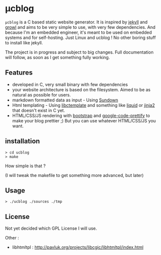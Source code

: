 µcblog
================================================================================
`µcblog` is a C based static website generator. It is inspired by
[jekyll](https://github.com/mojombo/jekyll) and [growl](https://github.com/xfire/growl)
and aims to be very simple to use, with very few dependencies. And because I'm
an embedded engineer, it's meant to be used on embedded systems and for self-hosting.
Just Linux and ucblog ! No other boring stuff to install like jekyll.

The project is in progress and subject to big changes. Full documentation will
follow, as soon as I get something fully working.

Features
--------------------------------------------------------------------------------
- developed in C, very small binary with few dependencies
- your website architecture is based on the filesystem. Aimed to be as natural
as possible for users.
- markdown formatted data as input - Using [Sundown](https://github.com/tanoku/sundown)
- Html templating - Using [libctemplate](http://libctemplate.sourceforge.net)
and something like [liquid](https://github.com/Shopify/liquid) or [jinja2](http://jinja.pocoo.org/docs/)
that doesn't exist in C yet.
- HTML/CSS/JS rendering with [bootstrap](https://github.com/twitter/bootstrap) and
[google-code-prettify](http://code.google.com/p/google-code-prettify/) to
make your blog prettier ;) But you can use whatever HTML/CSS/JS you want.

installation
--------------------------------------------------------------------------------
	> cd ucblog
	> make

How simple is that ?

(I will tweak the makefile to get something more advanced, but later)

Usage
--------------------------------------------------------------------------------
	> ./ucblog ./sources ./tmp

License
--------------------------------------------------------------------------------
Not yet decided which GPL License I will use.

Other :
 - libhtmltpl	: http://pavluk.org/projects/libcgic/libhtmltpl/index.html
